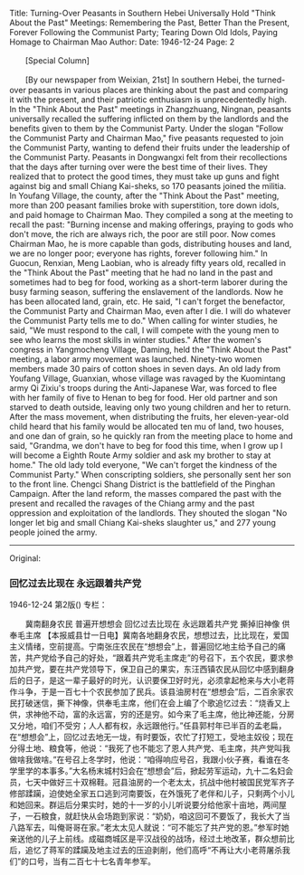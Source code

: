 Title: Turning-Over Peasants in Southern Hebei Universally Hold "Think About the Past" Meetings: Remembering the Past, Better Than the Present, Forever Following the Communist Party; Tearing Down Old Idols, Paying Homage to Chairman Mao
Author: 
Date: 1946-12-24
Page: 2

　　[Special Column]

　　[By our newspaper from Weixian, 21st] In southern Hebei, the turned-over peasants in various places are thinking about the past and comparing it with the present, and their patriotic enthusiasm is unprecedentedly high. In the "Think About the Past" meetings in Zhangzhuang, Ningnan, peasants universally recalled the suffering inflicted on them by the landlords and the benefits given to them by the Communist Party. Under the slogan "Follow the Communist Party and Chairman Mao," five peasants requested to join the Communist Party, wanting to defend their fruits under the leadership of the Communist Party. Peasants in Dongwangxi felt from their recollections that the days after turning over were the best time of their lives. They realized that to protect the good times, they must take up guns and fight against big and small Chiang Kai-sheks, so 170 peasants joined the militia. In Youfang Village, the county, after the "Think About the Past" meeting, more than 200 peasant families broke with superstition, tore down idols, and paid homage to Chairman Mao. They compiled a song at the meeting to recall the past: "Burning incense and making offerings, praying to gods who don't move, the rich are always rich, the poor are still poor. Now comes Chairman Mao, he is more capable than gods, distributing houses and land, we are no longer poor; everyone has rights, forever following him." In Guocun, Renxian, Meng Laobian, who is already fifty years old, recalled in the "Think About the Past" meeting that he had no land in the past and sometimes had to beg for food, working as a short-term laborer during the busy farming season, suffering the enslavement of the landlords. Now he has been allocated land, grain, etc. He said, "I can't forget the benefactor, the Communist Party and Chairman Mao, even after I die. I will do whatever the Communist Party tells me to do." When calling for winter studies, he said, "We must respond to the call, I will compete with the young men to see who learns the most skills in winter studies." After the women's congress in Yangmocheng Village, Daming, held the "Think About the Past" meeting, a labor army movement was launched. Ninety-two women members made 30 pairs of cotton shoes in seven days. An old lady from Youfang Village, Guanxian, whose village was ravaged by the Kuomintang army Qi Zixiu's troops during the Anti-Japanese War, was forced to flee with her family of five to Henan to beg for food. Her old partner and son starved to death outside, leaving only two young children and her to return. After the mass movement, when distributing the fruits, her eleven-year-old child heard that his family would be allocated ten mu of land, two houses, and one dan of grain, so he quickly ran from the meeting place to home and said, "Grandma, we don't have to beg for food this time, when I grow up I will become a Eighth Route Army soldier and ask my brother to stay at home." The old lady told everyone, "We can't forget the kindness of the Communist Party." When conscripting soldiers, she personally sent her son to the front line. Chengci Shang District is the battlefield of the Pinghan Campaign. After the land reform, the masses compared the past with the present and recalled the ravages of the Chiang army and the past oppression and exploitation of the landlords. They shouted the slogan "No longer let big and small Chiang Kai-sheks slaughter us," and 277 young people joined the army.



<hr /> 

Original: 


### 回忆过去比现在  永远跟着共产党

1946-12-24
第2版()
专栏：

　　冀南翻身农民
    普遍开想想会
    回忆过去比现在
    永远跟着共产党
    撕掉旧神像
    供奉毛主席
    【本报威县廿一日电】冀南各地翻身农民，想想过去，比比现在，爱国主义情绪，空前提高。宁南张庄农民在“想想会”上，普遍回忆地主给予自己的痛苦，共产党给予自己的好处，“跟着共产党毛主席走”的号召下，五个农民，要求参加共产党，要在共产党领导下，保卫自己的果实，东汪西镇农民从回忆中感到翻身后的日子，是这一辈子最好的时光，认识要保卫好时光，必须拿起枪来与大小老蒋作斗争，于是一百七十个农民参加了民兵。该县油房村在“想想会”后，二百余家农民打破迷信，撕下神像，供奉毛主席，他们在会上编了个歌追忆过去：“烧香又上供，求神他不动，富的永远富，穷的还是穷。如今来了毛主席，他比神还能，分房又分地，咱们不受穷；人人都有权，永远跟他行。”任县郭村年已半百的孟老扁，在“想想会”上，回忆过去地无一垅，有时要饭，农忙了打短工，受地主奴役；现在分得土地、粮食等，他说：“我死了也不能忘了恩人共产党、毛主席，共产党叫我做啥我做啥。”在号召上冬学时，他说：“咱得响应号召，我跟小伙子赛，看谁在冬学里学的本事多。”大名杨末城村妇会在“想想会”后，掀起劳军运动，九十二名妇会员，七天中做好三十双棉鞋。冠县油房的一个老太太，抗战中他村被国民党军齐子修部蹂躏，迫使她全家五口逃到河南要饭，在外饿死了老伴和儿子，只剩两个小儿和她回来。群运后分果实时，她的十一岁的小儿听说要分给他家十亩地，两间屋子，一石粮食，就赶快从会场跑到家说：“奶奶，咱这回可不要饭了，我长大了当八路军去，叫俺哥哥在家。”老太太见人就说：“可不能忘了共产党的恩。”参军时她亲送他的儿子上前线。成磁商城区是平汉战役的战场，经过土地改革，群众想前比后，追忆了蒋军的蹂躏及地主过去的压迫剥削，他们高呼“不再让大小老蒋屠杀我们”的口号，当有二百七十七名青年参军。
